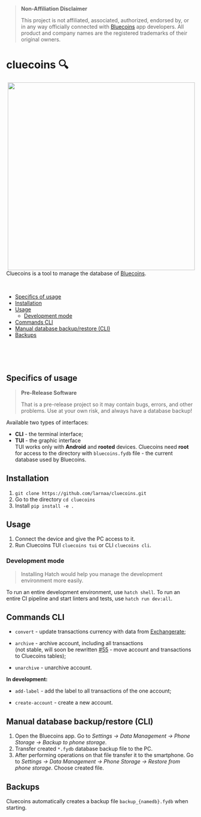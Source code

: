 > **Non-Affiliation Disclaimer**
>
> This project is not affiliated, associated, authorized, endorsed by, or in any way officially connected with [Bluecoins](https://www.bluecoinsapp.com/) app developers. All product and company names are the registered trademarks of their original owners.

# cluecoins 🔍

<img src="https://user-images.githubusercontent.com/49699225/232869534-b52f3b02-546d-4207-b0f3-7bfbebc57ca9.png" align="right" width="500">

Cluecoins is a tool to manage the database of [Bluecoins](https://www.bluecoinsapp.com/).

<br/>

- [Specifics of usage](#specifics-of-usage)
- [Installation](#installation)
- [Usage](#usage)
  - [Development mode](#development-mode)
- [Commands CLI](#commands-cli)
- [Manual database backup/restore (CLI)](#manual-database-backuprestore-cli)
- [Backups](#backups)

<br/> <br/> <br/>

## Specifics of usage

> **Pre-Release Software**
>
> That is a pre-release project so it may contain bugs, errors, and other problems. Use at your own risk, and always have a database backup!

Available two types of interfaces:

- **CLI** - the terminal interface;
- **TUI** - the graphic interface  
    TUI works only with **Android** and **rooted** devices. Cluecoins need **root** for access to the directory with `bluecoins.fydb` file - the current database used by Bluecoins.

## Installation

1. `git clone https://github.com/larnaa/cluecoins.git`
2. Go to the directory `cd cluecoins`
3. Install `pip install -e .`

## Usage

1. Connect the device and give the PC access to it.
2. Run Cluecoins TUI `cluecoins tui` or CLI `cluecoins cli`.

### Development mode

> Installing Hatch would help you manage the development environment more easily.

To run an entire development environment, use `hatch shell`. To run an entire CI pipeline and start linters and tests, use `hatch run dev:all`.

## Commands CLI

- `convert` - update transactions currency with data from [Exchangerate](https://api.exchangerate.host/timeseries);  
  
- `archive` - archive account, including all transactions  
  (not stable, will soon be rewritten [#55](https://github.com/larnaa/cluecoins/issues/55) - move account and transactions to Cluecoins tables);  

- `unarchive` - unarchive account.

**In development:**

- `add-label` - add the label to all transactions of the one account;  

- `create-account` - create a new account.

## Manual database backup/restore (CLI)

1. Open the Bluecoins app. Go to *Settings -> Data Management -> Phone Storage -> Backup to phone storage*.
2. Transfer created `*.fydb` database backup file to the PC.
3. After performing operations on that file transfer it to the smartphone. Go to *Settings -> Data Management -> Phone Storage -> Restore from phone storage*. Choose created file.

## Backups

Cluecoins automatically creates a backup file `backup_{namedb}.fydb` when starting.
